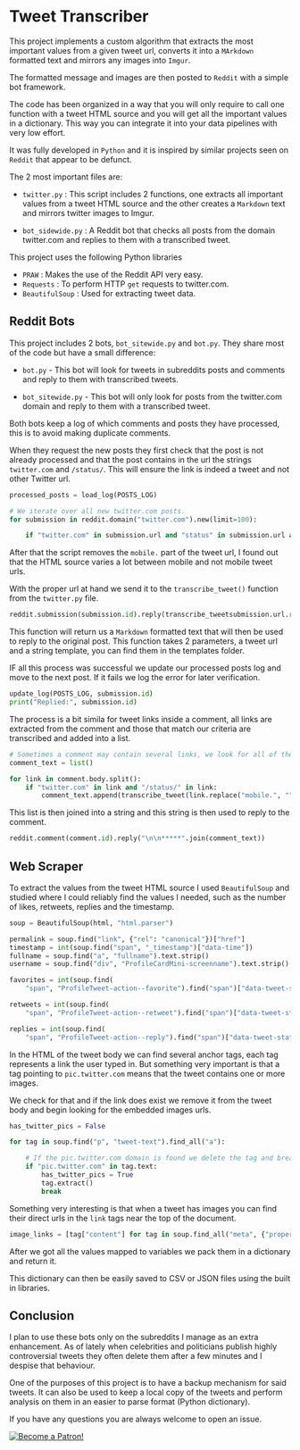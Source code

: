 # Tweet Transcriber

This project implements a custom algorithm that extracts the most important values from a given tweet url, converts it into a `MArkdown`  formatted text and mirrors any images into `Imgur`.

The formatted message and images are then posted to `Reddit` with a simple bot framework.

The code has been organized in a way that you will only require to call one function with a tweet HTML source and you will get all the important values in a dictionary. This way you can integrate it into your data pipelines with very low effort.

It was fully developed in `Python` and it is inspired by similar projects seen on `Reddit` that appear to be defunct.

The 2 most important files are:

* `twitter.py` : This script includes 2 functions, one extracts all important values from a tweet HTML source and the other creates a `Markdown` text and mirrors twitter images to Imgur.

* `bot_sidewide.py` : A Reddit bot that checks all posts from the domain twitter.com and replies to them with a transcribed tweet.

This project uses the following Python libraries

* `PRAW` : Makes the use of the Reddit API very easy.
* `Requests` : To perform HTTP `get` requests to twitter.com.
* `BeautifulSoup` : Used for extracting tweet data.

## Reddit Bots

This project includes 2 bots, `bot_sitewide.py` and `bot.py`. They share most of the code but have a small difference:

* `bot.py` - This bot will look for tweets in subreddits posts and comments and reply to them with transcribed tweets.

* `bot_sitewide.py` - This bot will only look for posts from the twitter.com domain and reply to them with a transcribed tweet.

Both bots keep a log of which comments and posts they have processed, this is to avoid making duplicate comments.

When they request the new posts they first check that the post is not already processed and that the post contains in the url the strings `twitter.com` and `/status/`. This will ensure the link is indeed a tweet and not other Twitter url.

```python
processed_posts = load_log(POSTS_LOG)

# We iterate over all new twitter.com posts.
for submission in reddit.domain("twitter.com").new(limit=100):

    if "twitter.com" in submission.url and "status" in submission.url and submission.id not in processed_posts:
```

After that the script removes the `mobile.` part of the tweet url, I found out that the HTML source varies a lot between mobile and not mobile tweet urls.

With the proper url at hand we send it to the `transcribe_tweet()` function from the `twitter.py` file.

```python
reddit.submission(submission.id).reply(transcribe_tweetsubmission.url.replace("mobile.", ""), MESSAGE_TEMPLATE))
```

This function will return us a `Markdown` formatted text that will then be used to reply to the original post. This function takes 2 parameters, a tweet url and a string template, you can find them in the templates folder.

IF all this process was successful we update our processed posts log and move to the next post. If it fails we log the error for later verification.

```python
update_log(POSTS_LOG, submission.id)
print("Replied:", submission.id)
```

The process is a bit simila for tweet links inside a comment, all links are extracted from the comment and those that match our criteria are transcribed and added into a list.

```python
# Sometimes a comment may contain several links, we look for all of them.
comment_text = list()

for link in comment.body.split():
    if "twitter.com" in link and "/status/" in link:
        comment_text.append(transcribe_tweet(link.replace("mobile.", ""), MESSAGE_TEMPLATE))
```

This list is then joined into a string and this string is then used to reply to the comment.

```python
reddit.comment(comment.id).reply("\n\n*****".join(comment_text))
```

## Web Scraper

To extract the values from the tweet HTML source I used `BeautifulSoup` and studied where I could reliably find the values I needed, such as the number of likes, retweets, replies and the timestamp.

```python
soup = BeautifulSoup(html, "html.parser")

permalink = soup.find("link", {"rel": "canonical"})["href"]
timestamp = int(soup.find("span", "_timestamp")["data-time"])
fullname = soup.find("a", "fullname").text.strip()
username = soup.find("div", "ProfileCardMini-screenname").text.strip()

favorites = int(soup.find(
    "span", "ProfileTweet-action--favorite").find("span")["data-tweet-stat-count"])

retweets = int(soup.find(
    "span", "ProfileTweet-action--retweet").find("span")["data-tweet-stat-count"])

replies = int(soup.find(
    "span", "ProfileTweet-action--reply").find("span")["data-tweet-stat-count"])
```

In the HTML of the tweet body we can find several anchor tags, each tag represents a link the user typed in. But something very important is that a tag pointing to `pic.twitter.com` means that the tweet contains one or more images.

We check for that and if the link does exist we remove it from the tweet body and begin looking for the embedded images urls.

```python
has_twitter_pics = False

for tag in soup.find("p", "tweet-text").find_all("a"):

    # If the pic.twitter.com domain is found we delete the tag and break the loop.
    if "pic.twitter.com" in tag.text:
        has_twitter_pics = True
        tag.extract()
        break
```

Something very interesting is that when a tweet has images you can find their direct urls in the `link` tags near the top of the document.

```python
image_links = [tag["content"] for tag in soup.find_all("meta", {"property": "og:image"})]
```

After we got all the values mapped to variables we pack them in a dictionary and return it.

This dictionary can then be easily saved to CSV or JSON files using the built in libraries.

## Conclusion

I plan to use these bots only on the subreddits I manage as an extra enhancement. As of lately when celebrities and politicians publish highly controversial tweets they often delete them after a few minutes and I despise that behaviour.

One of the purposes of this project is to have a backup mechanism for said tweets. It can also be used to keep a local copy of the tweets and perform analysis on them in an easier to parse format (Python dictionary).

If you have any questions you are always welcome to open an issue.

[![Become a Patron!](https://c5.patreon.com/external/logo/become_a_patron_button.png)](https://www.patreon.com/bePatron?u=20521425)